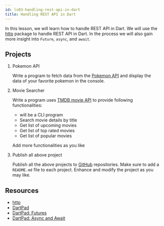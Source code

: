 ```yaml
---
id: ls03-handling-rest-api-in-dart
title: Handling REST API in Dart
---
```


In this lesson, we will learn how to handle REST API in Dart. We will use the [http](https://pub.dev/packages/http) package to handle REST API in Dart. In the process we will also gain more insight into `Future`, `async`, and `await`.

## Projects

1. Pokemon API
   
    Write a program to fetch data from the [Pokemon API](https://pokeapi.co/docs/v2) and display the data of your favorite pokemon in the console.

2. Movie Searcher

    Write a program uses [TMDB movie API](https://developers.themoviedb.org/3) to provide following functionalities:

    - will be a CLI program
    - Search movie details by title
    - Get list of upcoming movies
    - Get list of top rated movies
    - Get list of popular movies

    Add more functionalities as you like

3. Publish all above project

    Publish all the above projects to [GitHub](https://github.com) repositories. Make sure to add a `README.md` file to each project. Enhance and modify the project as you may like.

## Resources

- [http](https://pub.dev/packages/http)
- [DartPad](https://dartpad.dev)
- [DartPad: Futures](https://dartpad.dev/futures)
- [DartPad: Async and Await](https://dartpad.dev/async-await)